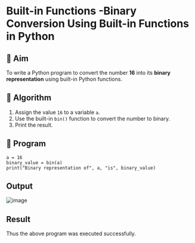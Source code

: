 # Built-in Functions -Binary Conversion Using Built-in Functions in Python

## 🎯 Aim
To write a Python program to convert the number **16** into its **binary representation** using built-in Python functions.

## 🧠 Algorithm
1. Assign the value `16` to a variable `a`.
2. Use the built-in `bin()` function to convert the number to binary.
3. Print the result.

## 🧾 Program
```
a = 16
binary_value = bin(a)
print("Binary representation of", a, "is", binary_value)
```
## Output
![image](https://github.com/user-attachments/assets/a4ce1cad-925c-454b-abbc-953f007bde88)

## Result
Thus the above program was executed successfully.
